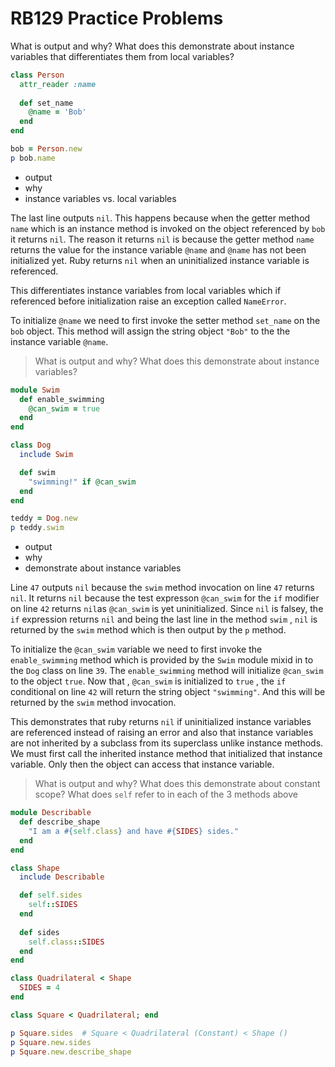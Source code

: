 # RB129 Practice Problems

 What is output and why? What does this demonstrate about instance variables that differentiates them from local variables?

```ruby
class Person
  attr_reader :name
  
  def set_name
    @name = 'Bob'
  end
end

bob = Person.new
p bob.name
``` 

- output
- why
- instance variables vs. local variables

The last line outputs `nil`. This happens because when the getter method `name` which is an instance method is invoked on the object referenced by `bob`  it returns `nil`. The reason it returns `nil` is because the getter method `name` returns the value for the instance variable `@name` and `@name` has not been initialized yet. Ruby returns `nil` when an uninitialized instance variable is referenced. 

This differentiates instance variables from local variables which if referenced before initialization raise an exception called `NameError`. 

To initialize `@name` we need to first invoke the setter method `set_name` on the `bob` object. This method will assign the string object `"Bob"` to the the instance variable `@name`.


> What is output and why? What does this demonstrate about instance variables?

```ruby
module Swim
  def enable_swimming
    @can_swim = true
  end
end

class Dog
  include Swim

  def swim
    "swimming!" if @can_swim
  end
end

teddy = Dog.new
p teddy.swim
```

- output
- why
- demonstrate about instance variables

Line `47` outputs `nil` because the `swim` method invocation on line `47` returns `nil`. It returns `nil` because the test expresson `@can_swim` for the `if` modifier on line `42` returns `nil`as `@can_swim` is yet uninitialized. Since `nil` is falsey, the `if` expression returns `nil` and being the last line in the method `swim` , `nil` is returned by the `swim` method which is then output by the `p` method.

To initialize the `@can_swim` variable we need to first invoke the `enable_swimming` method which is provided by the `Swim` module mixid in to the `Dog` class on line `39`. The `enable_swimming` method will initialize `@can_swim` to the object `true`. Now that , `@can_swim` is initialized to `true` , the `if` conditional on line `42` will return the string object `"swimming"`. And this will be returned by the `swim` method invocation. 

This demonstrates that ruby returns `nil` if uninitialized instance variables are referenced instead of raising an error and also that instance variables are not inherited by a subclass from its superclass unlike instance methods. We must first call the inherited instance method that initialized that instance variable. Only then the object can access that instance variable.

> What is output and why? What does this demonstrate about constant scope? What does `self` refer to in each of the 3 methods above

```ruby
module Describable
  def describe_shape
    "I am a #{self.class} and have #{SIDES} sides."
  end
end

class Shape
  include Describable

  def self.sides
    self::SIDES
  end
  
  def sides
    self.class::SIDES
  end
end

class Quadrilateral < Shape
  SIDES = 4
end

class Square < Quadrilateral; end

p Square.sides  # Square < Quadrilateral (Constant) < Shape ()
p Square.new.sides 
p Square.new.describe_shape 
```